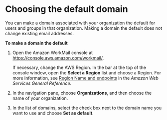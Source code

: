 # Choosing the default domain<a name="default_domain"></a>

You can make a domain associated with your organization the default for users and groups in that organization\. Making a domain the default does not change existing email addresses\.

**To make a domain the default**

1. Open the Amazon WorkMail console at [https://console\.aws\.amazon\.com/workmail/](https://console.aws.amazon.com/workmail/)\.

   If necessary, change the AWS Region\. In the bar at the top of the console window, open the **Select a Region** list and choose a Region\. For more information, see [Region Name and endpoints](http://docs.aws.amazon.com/general/latest/gr/index.html?rande.html) in the *Amazon Web Services General Reference*\.

1. In the navigation pane, choose **Organizations**, and then choose the name of your organization\.

1. In the list of domains, select the check box next to the domain name you want to use and choose **Set as default**\.